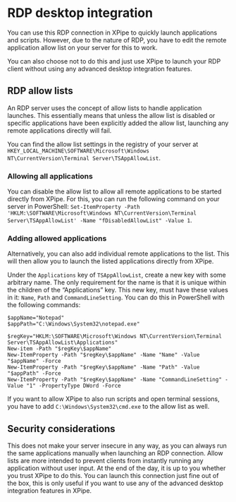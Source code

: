 # RDP desktop integration

You can use this RDP connection in XPipe to quickly launch applications and scripts. However, due to the nature of RDP, you have to edit the remote application allow list on your server for this to work.

You can also choose not to do this and just use XPipe to launch your RDP client without using any advanced desktop integration features.

## RDP allow lists

An RDP server uses the concept of allow lists to handle application launches. This essentially means that unless the allow list is disabled or specific applications have been explicitly added the allow list, launching any remote applications directly will fail.

You can find the allow list settings in the registry of your server at `HKEY_LOCAL_MACHINE\SOFTWARE\Microsoft\Windows NT\CurrentVersion\Terminal Server\TSAppAllowList`.

### Allowing all applications

You can disable the allow list to allow all remote applications to be started directly from XPipe. For this, you can run the following command on your server in PowerShell: `Set-ItemProperty -Path 'HKLM:\SOFTWARE\Microsoft\Windows NT\CurrentVersion\Terminal Server\TSAppAllowList' -Name "fDisabledAllowList" -Value 1`.

### Adding allowed applications

Alternatively, you can also add individual remote applications to the list. This will then allow you to launch the listed applications directly from XPipe.

Under the `Applications` key of `TSAppAllowList`, create a new key with some arbitrary name. The only requirement for the name is that it is unique within the children of the “Applications” key. This new key, must have these values in it: `Name`, `Path` and `CommandLineSetting`. You can do this in PowerShell with the following commands:

```
$appName="Notepad"
$appPath="C:\Windows\System32\notepad.exe"

$regKey="HKLM:\SOFTWARE\Microsoft\Windows NT\CurrentVersion\Terminal Server\TSAppAllowList\Applications"
New-item -Path "$regKey\$appName"
New-ItemProperty -Path "$regKey\$appName" -Name "Name" -Value "$appName" -Force
New-ItemProperty -Path "$regKey\$appName" -Name "Path" -Value "$appPath" -Force
New-ItemProperty -Path "$regKey\$appName" -Name "CommandLineSetting" -Value "1" -PropertyType DWord -Force
```

If you want to allow XPipe to also run scripts and open terminal sessions, you have to add `C:\Windows\System32\cmd.exe` to the allow list as well.

## Security considerations

This does not make your server insecure in any way, as you can always run the same applications manually when launching an RDP connection. Allow lists are more intended to prevent clients from instantly running any application without user input. At the end of the day, it is up to you whether you trust XPipe to do this. You can launch this connection just fine out of the box, this is only useful if you want to use any of the advanced desktop integration features in XPipe.
